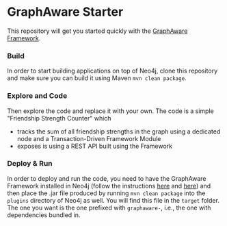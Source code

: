 <a name="top"/>

GraphAware Starter
==================

This repository will get you started quickly with the [GraphAware Framework](https://github.com/graphaware/neo4j-framework).

### Build

In order to start building applications on top of Neo4j,
clone this repository and make sure you can build it using Maven `mvn clean package`.

### Explore and Code

Then explore the code and replace it with your own. The code is a simple "Friendship Strength Counter" which

* tracks the sum of all friendship strengths in the graph using a dedicated node and a Transaction-Driven Framework Module
* exposes is using a REST API built using the Framework

### Deploy & Run

In order to deploy and run the code, you need to have the GraphAware Framework installed in Neo4j (follow the instructions [here](https://github.com/graphaware/neo4j-framework#server-mode) and [here](https://github.com/graphaware/neo4j-framework/tree/master/runtime#using-graphaware-runtime-server-mode))
and then place the .jar file produced by running `mvn clean package` into the `plugins` directory of Neo4j as well. You
will find this file in the `target` folder. The one you want is the one prefixed with `graphaware-`, i.e., the one with
dependencies bundled in.

